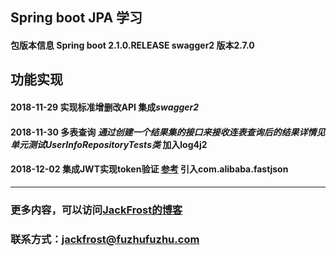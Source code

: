 ## Spring boot JPA 学习

#### 包版本信息 Spring boot 2.1.0.RELEASE  swagger2 版本2.7.0

## 功能实现
#### 2018-11-29 实现标准增删改API 集成***swagger2***
#### 2018-11-30 多表查询 *通过创建一个结果集的接口来接收连表查询后的结果详情见单元测试UserInfoRepositoryTests类* 加入log4j2
#### 2018-12-02 集成JWT实现token验证 [参考](https://www.cnblogs.com/shihaiming/p/9565835.html) 引入com.alibaba.fastjson
***
###  更多内容，可以访问[JackFrost的博客](http://blog.csdn.net/jack__frost?viewmode=contents)     
### 联系方式：jackfrost@fuzhufuzhu.com 
